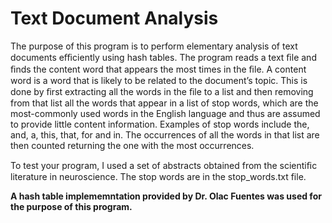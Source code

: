 # Text Document Analysis
The purpose of this program is to perform elementary analysis of text documents eﬃciently using hash tables. The program reads a text ﬁle and ﬁnds the content word that appears the most times in the ﬁle. A content word is a word that is likely to be related to the document’s topic. This is done by ﬁrst extracting all the words in the ﬁle to a list and then removing from that list all the words that appear in a list of stop words, which are the most-commonly used words in the English language and thus are assumed to provide little content information. Examples of stop words include the, and, a, this, that, for and in. The occurrences of all the words in that list are then counted returning the one with the most occurrences.

To test your program, I used a set of abstracts obtained from the scientiﬁc literature in neuroscience. The stop words are in the stop_words.txt file.

**A hash table implememntation provided by Dr. Olac Fuentes was used for the purpose of this program.**

 
